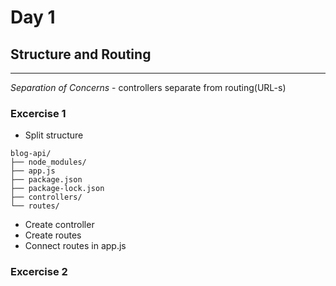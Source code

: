 # Day 1

## Structure and Routing
---
*Separation of Concerns* - controllers separate from routing(URL-s)

### Excercise 1

 - Split structure

```
blog-api/
├── node_modules/
├── app.js
├── package.json
├── package-lock.json
├── controllers/
└── routes/
```

 - Create controller
 - Create routes
 - Connect routes in app.js

### Excercise 2



